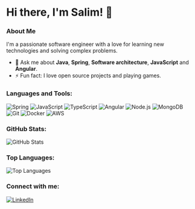 # Hi there, I'm Salim! 👋

### About Me
I'm a passionate software engineer with a love for learning new technologies and solving complex problems.

- 💬 Ask me about **Java**, **Spring**, **Software architecture**, **JavaScript** and **Angular**.
- ⚡ Fun fact: I love open source projects and playing games.

### Languages and Tools:
![Spring](https://img.shields.io/badge/-Spring-000?&logo=Spring)
![JavaScript](https://img.shields.io/badge/-JavaScript-000?&logo=JavaScript)
![TypeScript](https://img.shields.io/badge/-TypeScript-000?&logo=TypeScript)
![Angular](https://img.shields.io/badge/-Angular-000?&logo=Angular)
![Node.js](https://img.shields.io/badge/-Node.js-000?&logo=Node.js)
![MongoDB](https://img.shields.io/badge/-MongoDB-000?&logo=MongoDB)
![Git](https://img.shields.io/badge/-Git-000?&logo=Git)
![Docker](https://img.shields.io/badge/-Docker-000?&logo=Docker)
![AWS](https://img.shields.io/badge/AWS-232F3E?style=flat&logo=amazonwebservices&logoColor=white)

### GitHub Stats:
![GitHub Stats](https://github-readme-stats-bay-tau-61.vercel.app/api?username=limsamh&show_icons=true&theme=radical)

### Top Languages:
![Top Languages](https://github-readme-stats-bay-tau-61.vercel.app/api/top-langs/?username=limsamh&layout=compact&theme=radical)

### Connect with me:
[![LinkedIn](https://img.shields.io/badge/-LinkedIn-000?&logo=LinkedIn)](https://www.linkedin.com/in/mh-salim-igué)
